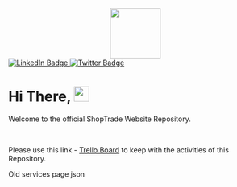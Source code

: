 <div id="header" align="center">
  <img src="https://cdn.shopify.com/b/shopify-plus-website-partner-directory-production/m1em82u0buq489pik94ga8js7461.jpg" width="100" />
</div>

<div id="badges">
  <a href="https://www.linkedin.com/company/shoptrade/">
    <img src="https://img.shields.io/badge/LinkedIn-blue?style=for-the-badge&logo=linkedin&logoColor=white" alt="LinkedIn Badge"/>
  </a>
  <a href="https://www.x.com/shoptradeco">
    <img src="https://img.shields.io/badge/Twitter-blue?style=for-the-badge&logo=twitter&logoColor=white" alt="Twitter Badge"/>
  </a>
</div>

<h1>
  Hi There,
  <img src="https://media.giphy.com/media/hvRJCLFzcasrR4ia7z/giphy.gif" width="30px"/>
</h1>
<p>
  Welcome to the official ShopTrade Website Repository.
</p>
<br>
<p>
  Please use this link - <a href="https://trello.com/invite/b/tjvhzF5R/ATTI82a72c69b136ee3233b2a96b494f520cC2E04546/shoptrade-website">Trello Board</a> to keep with the activities of this Repository.
</p>
<p>
Old services page json
<a href="https://cdn.shopify.com/s/files/1/0662/5122/7356/files/old_service_page.json?v=1693292213"> </a>
</p>